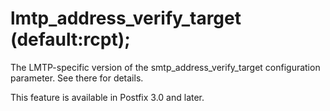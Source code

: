# lmtp_address_verify_target (default:rcpt); 

 The LMTP-specific version of the smtp_address_verify_target
configuration parameter.  See there for details. 

 This feature is available in Postfix 3.0 and later.  


